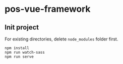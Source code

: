 # pos-vue-framework

## Init project
For existing directories, delete `node_modules` folder first.
```shell script
npm install
npm run watch-sass
npm run serve
```
